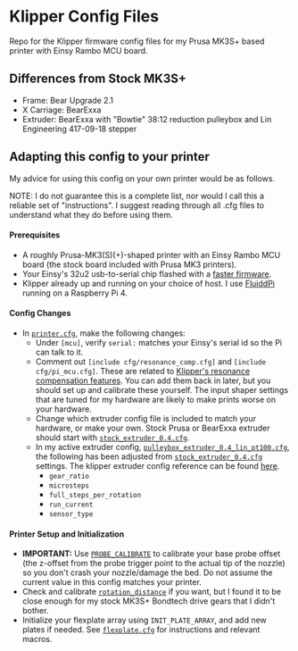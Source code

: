 # Klipper Config Files

Repo for the Klipper firmware config files for my Prusa MK3S+ based printer with Einsy Rambo MCU board.


## Differences from Stock MK3S+

  * Frame: Bear Upgrade 2.1
  * X Carriage: BearExxa
  * Extruder: BearExxa with "Bowtie" 38:12 reduction pulleybox and Lin Engineering 417-09-18 stepper


## Adapting this config to your printer

My advice for using this config on your own printer would be as follows.

NOTE: I do not guarantee this is a complete list, nor would I call this a reliable set of "instructions". I suggest reading through all .cfg files to understand what they do before using them.

#### Prerequisites
  * A roughly Prusa-MK3(S)(+)-shaped printer with an Einsy Rambo MCU board (the stock board included with Prusa MK3 printers).
  * Your Einsy's 32u2 usb-to-serial chip flashed with a [faster firmware](https://github.com/PrusaOwners/prusaowners/wiki/hoodloader2).
  * Klipper already up and running on your choice of host. I use [FluiddPi](https://github.com/cadriel/FluiddPI) running on a Raspberry Pi 4.

#### Config Changes

  * In [`printer.cfg`](/printer.cfg), make the following changes:
    * Under `[mcu]`, verify `serial:` matches your Einsy's serial id so the Pi can talk to it.
    * Comment out `[include cfg/resonance_comp.cfg]` and `[include cfg/pi_mcu.cfg]`. These are related to [Klipper's resonance compensation features](https://www.klipper3d.org/Resonance_Compensation.html). You can add them back in later, but you should set up and calibrate these yourself. The input shaper settings that are tuned for my hardware are likely to make prints worse on your hardware.
    * Change which extruder config file is included to match your hardware, or make your own. Stock Prusa or BearExxa extruder should start with [`stock_extruder_0.4.cfg`](cfg/stock_extruder_0.4.cfg).
    * In my active extruder config, [`pulleybox_extruder_0.4_lin_pt100.cfg`](cfg/pulleybox_extruder_0.4_lin_pt100.cfg), the following has been adjusted from [`stock_extruder_0.4.cfg`](cfg/stock_extruder_0.4.cfg) settings. The klipper extruder config reference can be found [here](https://www.klipper3d.org/Config_Reference.html#extruder).
      * `gear_ratio`
      * `microsteps`
      * `full_steps_per_rotation`
      * `run_current`
      * `sensor_type`

#### Printer Setup and Initialization

  * **IMPORTANT:** Use [`PROBE_CALIBRATE`](https://www.klipper3d.org/Probe_Calibrate.html#calibrating-probe-z-offset) to calibrate your base probe offset (the z-offset from the probe trigger point to the actual tip of the nozzle) so you don't crash your nozzle/damage the bed. Do not assume the current value in this config matches your printer.
  * Check and calibrate [`rotation_distance`](https://www.klipper3d.org/Rotation_Distance.html) if you want, but I found it to be close enough for my stock MK3S+ Bondtech drive gears that I didn't bother.
  * Initialize your flexplate array using `INIT_PLATE_ARRAY`, and add new plates if needed. See [`flexplate.cfg`](cfg/flexplate.cfg) for instructions and relevant macros. 
